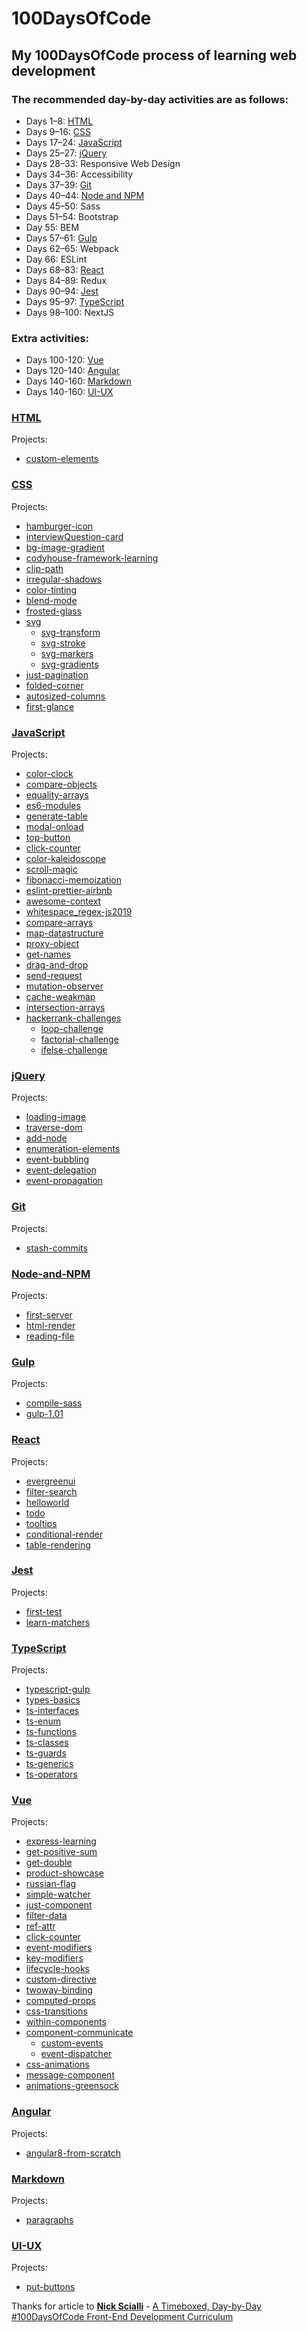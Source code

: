# 100DaysOfCode

## My 100DaysOfCode process of learning web development

### **The recommended day-by-day activities are as follows:**

- Days 1–8: [HTML](#HTML)
- Days 9–16: [CSS](#CSS)
- Days 17–24: [JavaScript](#JavaScript)
- Days 25–27: [jQuery](#jQuery)
- Days 28–33: Responsive Web Design
- Days 34–36: Accessibility
- Days 37–39: [Git](#Git)
- Days 40–44: [Node and NPM](#Node-and-NPM)
- Days 45–50: Sass
- Days 51–54: Bootstrap
- Day 55: BEM
- Days 57–61: [Gulp](#Gulp)
- Days 62–65: Webpack
- Day 66: ESLint
- Days 68–83: [React](#React)
- Days 84–89: Redux
- Days 90–94: [Jest](#Jest)
- Days 95–97: [TypeScript](#TypeScript)
- Days 98–100: NextJS

### **Extra activities:**

- Days 100-120: [Vue](#Vue)
- Days 120-140: [Angular](#Angular)
- Days 140-160: [Markdown](#Markdown)
- Days 140-160: [UI-UX](#UI-UX)

### [HTML](html)

Projects:

- [custom-elements](html/custom-elements)

### [CSS](css)

Projects:

- [hamburger-icon](css/hamburger-icon)
- [interviewQuestion-card](css/interviewQuestion-card)
- [bg-image-gradient](css/bg-image-gradient)
- [codyhouse-framework-learning](css/codyhouse-framework-learning)
- [clip-path](css/clip-path)
- [irregular-shadows](css/irregular-shadows)
- [color-tinting](css/color-tinting)
- [blend-mode](css/blend-mode)
- [frosted-glass](css/frosted-glass)
- [svg](css/svg-learn)
  - [svg-transform](css/svg-learn/svg-transform)
  - [svg-stroke](css/svg-learn/svg-stroke)
  - [svg-markers](css/svg-learn/svg-markers)
  - [svg-gradients](css/svg-learn/svg-gradients)
- [just-pagination](css/just-pagination)
- [folded-corner](css/folded-corner)
- [autosized-columns](css/autosized-columns)
- [first-glance](css/tailwind-framework/first-glance)

### [JavaScript](javascript)

Projects:

- [color-clock](javascript/color-clock)
- [compare-objects](javascript/compare-objects)
- [equality-arrays](javascript/equality-arrays)
- [es6-modules](javascript/es6-modules)
- [generate-table](javascript/generate-table)
- [modal-onload](javascript/modal-onload)
- [top-button](javascript/top-button)
- [click-counter](javascript/click-counter)
- [color-kaleidoscope](javascript/color-kaleidoscope)
- [scroll-magic](javascript/scroll-magic)
- [fibonacci-memoization](javascript/fibonacci-memoization)
- [eslint-prettier-airbnb](javascript/eslint-prettier-airbnb)
- [awesome-context](javascript/awesome-context)
- [whitespace_regex-js2019](javascript/whitespace_regex-js2019)
- [compare-arrays](javascript/compare-arrays)
- [map-datastructure](javascript/map-datastructure)
- [proxy-object](javascript/proxy-object)
- [get-names](javascript/get-names)
- [drag-and-drop](javascript/drag-and-drop)
- [send-request](javascript/send-request)
- [mutation-observer](javascript/mutation-observer)
- [cache-weakmap](javascript/cache-weakmap)
- [intersection-arrays](javascript/intersection-arrays)
- [hackerrank-challenges](javascript/hackerrank-challenges)
  - [loop-challenge](javascript/hackerrank-challenges/loop-challenge)
  - [factorial-challenge](javascript/hackerrank-challenges/factorial-challenge)
  - [ifelse-challenge](javascript/hackerrank-challenges/ifelse-challenge)

### [jQuery](jQuery)

Projects:

- [loading-image](jQuery/loading-image)
- [traverse-dom](jQuery/traverse-dom)
- [add-node](jQuery/add-node)
- [enumeration-elements](jQuery/enumeration-elements)
- [event-bubbling](jQuery/event-bubbling)
- [event-delegation](jQuery/event-delegation)
- [event-propagation](jQuery/event-propagation)

### [Git](Git)

Projects:

- [stash-commits](Git/stash-commits)

### [Node-and-NPM](node)

Projects:

- [first-server](node/first-server)
- [html-render](node/html-render)
- [reading-file](node/reading-file)

### [Gulp](gulp)

Projects:

- [compile-sass](gulp/compile-sass)
- [gulp-1.01](gulp/gulp-1.01)

### [React](react)

Projects:

- [evergreenui](react/evergreenui)
- [filter-search](react/filter-search)
- [helloworld](react/helloworld)
- [todo](react/todo)
- [tooltips](react/tooltips)
- [conditional-render](react/conditional-render)
- [table-rendering](react/table-rendering)

### [Jest](Jest)

Projects:

- [first-test](jest/container/first-test)
- [learn-matchers](jest/container/learn-matchers)

### [TypeScript](TypeScript)

Projects:

- [typescript-gulp](typescript/typescript-gulp)
- [types-basics](typescript/types-basics)
- [ts-interfaces](typescript/ts-interfaces)
- [ts-enum](typescript/ts-enum)
- [ts-functions](typescript/ts-functions)
- [ts-classes](typescript/ts-classes)
- [ts-guards](typescript/ts-guards)
- [ts-generics](typescript/ts-generics)
- [ts-operators](typescript/ts-operators)

### [Vue](vue)

Projects:

- [express-learning](vue/express-learning)
- [get-positive-sum](vue/get-positive-sum)
- [get-double](vue/get-double)
- [product-showcase](vue/product-showcase)
- [russian-flag](vue/russian-flag)
- [simple-watcher](vue/simple-watcher)
- [just-component](vue/just-component)
- [filter-data](vue/filter-data)
- [ref-attr](vue/ref-attr)
- [click-counter](vue/click-counter)
- [event-modifiers](vue/event-modifiers)
- [key-modifiers](vue/key-modifiers)
- [lifecycle-hooks](vue/lifecycle-hooks)
- [custom-directive](vue/custom-directive)
- [twoway-binding](vue/twoway-binding)
- [computed-props](vue/computed-props)
- [css-transitions](vue/css-transitions)
- [within-components](vue/within-components)
- [component-communicate](vue/component-communicate)
  - [custom-events](vue/component-communicate/custom-events)
  - [event-dispatcher](vue/component-communicate/event-dispatcher)
- [css-animations](vue/css-animations)
- [message-component](vue/message-component)
- [animations-greensock](vue/animations-greensock)

### [Angular](angular)

Projects:

- [angular8-from-scratch](angular/angular8-from-scratch/angular-app)

### [Markdown](markdown)

Projects:

- [paragraphs](markdown/paragraphs)

### [UI-UX](UI-UX)

Projects:

- [put-buttons](UI-UX/put-buttons)

Thanks for article to [**Nick Scialli**](https://twitter.com/nas5w) - [A Timeboxed, Day-by-Day #100DaysOfCode Front-End Development Curriculum](https://levelup.gitconnected.com/a-100daysofcode-timeboxed-front-end-development-curriculum-cb4b6c2081c2)
